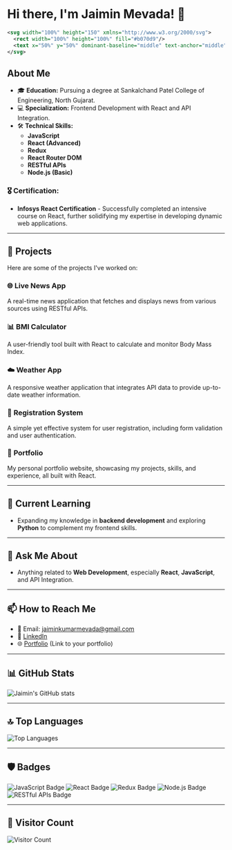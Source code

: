
# Hi there, I'm Jaimin Mevada! 👋

```svg
<svg width="100%" height="150" xmlns="http://www.w3.org/2000/svg">
  <rect width="100%" height="100%" fill="#b070d9"/>
  <text x="50%" y="50%" dominant-baseline="middle" text-anchor="middle" font-size="24" fill="#ffffff">Frontend Developer | React Enthusiast</text>
</svg>
```

## About Me

- 🎓 **Education:** Pursuing a degree at Sankalchand Patel College of Engineering, North Gujarat.
- 💻 **Specialization:** Frontend Development with React and API Integration.
- 🛠 **Technical Skills:**
  - **JavaScript**
  - **React (Advanced)**
  - **Redux**
  - **React Router DOM**
  - **RESTful APIs**
  - **Node.js (Basic)**

### 🎖️ **Certification:**
- **Infosys React Certification** - Successfully completed an intensive course on React, further solidifying my expertise in developing dynamic web applications.

---

## 🚀 Projects

Here are some of the projects I've worked on:

### 🌐 **Live News App**
A real-time news application that fetches and displays news from various sources using RESTful APIs.

### 📊 **BMI Calculator**
A user-friendly tool built with React to calculate and monitor Body Mass Index.

### ☁️ **Weather App**
A responsive weather application that integrates API data to provide up-to-date weather information.

### 📝 **Registration System**
A simple yet effective system for user registration, including form validation and user authentication.

### 💼 **Portfolio**
My personal portfolio website, showcasing my projects, skills, and experience, all built with React.

---

## 🌱 **Current Learning**

- Expanding my knowledge in **backend development** and exploring **Python** to complement my frontend skills.

---

## 💬 **Ask Me About**

- Anything related to **Web Development**, especially **React**, **JavaScript**, and API Integration.

---

## 📫 **How to Reach Me**

- 📧 Email: jaiminkumarmevada@gmail.com
- 🔗 [LinkedIn](https://www.linkedin.com/in/jaimin-mevada)
- 🌐 [Portfolio](#) (Link to your portfolio)

---

## 📊 **GitHub Stats**

![Jaimin's GitHub stats](https://github-readme-stats.vercel.app/api?username=jaiminkumarmevada&show_icons=true&theme=radical)

---

## 🔝 **Top Languages**

![Top Languages](https://github-readme-stats.vercel.app/api/top-langs/?username=jaiminkumarmevada&layout=compact&theme=radical)

---

## 🛡️ **Badges**

![JavaScript Badge](https://img.shields.io/badge/JavaScript-ES6%2B-yellow?style=for-the-badge&logo=javascript)
![React Badge](https://img.shields.io/badge/React-Advanced-blue?style=for-the-badge&logo=react)
![Redux Badge](https://img.shields.io/badge/Redux-State%20Management-blueviolet?style=for-the-badge&logo=redux)
![Node.js Badge](https://img.shields.io/badge/Node.js-Basic-green?style=for-the-badge&logo=node.js)
![RESTful APIs Badge](https://img.shields.io/badge/RESTful%20APIs-Integration-orange?style=for-the-badge&logo=api)

---

## 👀 **Visitor Count**

![Visitor Count](https://komarev.com/ghpvc/?username=jaiminkumarmevada&color=brightgreen)


